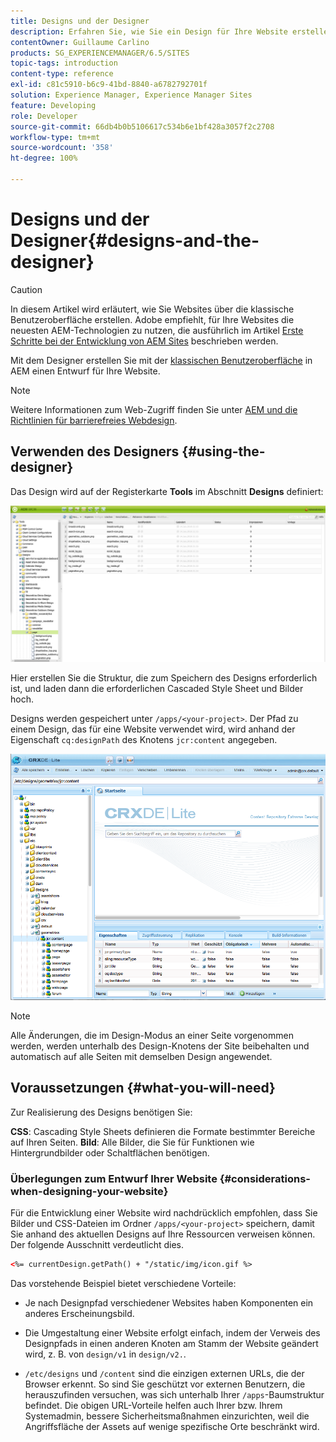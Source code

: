 ```yaml
---
title: Designs und der Designer
description: Erfahren Sie, wie Sie ein Design für Ihre Website erstellen. In AEM verwenden Sie dazu den Designer.
contentOwner: Guillaume Carlino
products: SG_EXPERIENCEMANAGER/6.5/SITES
topic-tags: introduction
content-type: reference
exl-id: c81c5910-b6c9-41bd-8840-a6782792701f
solution: Experience Manager, Experience Manager Sites
feature: Developing
role: Developer
source-git-commit: 66db4b0b5106617c534b6e1bf428a3057f2c2708
workflow-type: tm+mt
source-wordcount: '358'
ht-degree: 100%

---
```


# Designs und der Designer{#designs-and-the-designer}

>[!CAUTION]
>
>In diesem Artikel wird erläutert, wie Sie Websites über die klassische Benutzeroberfläche erstellen. Adobe empfiehlt, für Ihre Websites die neuesten AEM-Technologien zu nutzen, die ausführlich im Artikel [Erste Schritte bei der Entwicklung von AEM Sites](/help/sites-developing/getting-started.md) beschrieben werden.

Mit dem Designer erstellen Sie mit der [klassischen Benutzeroberfläche](/help/release-notes/touch-ui-features-status.md) in AEM einen Entwurf für Ihre Website.

>[!NOTE]
>
>Weitere Informationen zum Web-Zugriff finden Sie unter [AEM und die Richtlinien für barrierefreies Webdesign](/help/managing/web-accessibility.md).

## Verwenden des Designers {#using-the-designer}

Das Design wird auf der Registerkarte **Tools** im Abschnitt **Designs** definiert:

![screen_shot_2012-02-01at30237pm](assets/screen_shot_2012-02-01at30237pm.png)

Hier erstellen Sie die Struktur, die zum Speichern des Designs erforderlich ist, und laden dann die erforderlichen Cascaded Style Sheet und Bilder hoch.

Designs werden gespeichert unter `/apps/<your-project>`. Der Pfad zu einem Design, das für eine Website verwendet wird, wird anhand der Eigenschaft `cq:designPath` des Knotens `jcr:content` angegeben.

![chlimage_1-74](assets/chlimage_1-74a.png)

>[!NOTE]
>
>Alle Änderungen, die im Design-Modus an einer Seite vorgenommen werden, werden unterhalb des Design-Knotens der Site beibehalten und automatisch auf alle Seiten mit demselben Design angewendet.

## Voraussetzungen {#what-you-will-need}

Zur Realisierung des Designs benötigen Sie:

**CSS**: Cascading Style Sheets definieren die Formate bestimmter Bereiche auf Ihren Seiten.
**Bild**: Alle Bilder, die Sie für Funktionen wie Hintergrundbilder oder Schaltflächen benötigen.

### Überlegungen zum Entwurf Ihrer Website {#considerations-when-designing-your-website}

Für die Entwicklung einer Website wird nachdrücklich empfohlen, dass Sie Bilder und CSS-Dateien im Ordner `/apps/<your-project>` speichern, damit Sie anhand des aktuellen Designs auf Ihre Ressourcen verweisen können. Der folgende Ausschnitt verdeutlicht dies.

```xml
<%= currentDesign.getPath() + "/static/img/icon.gif %>
```

Das vorstehende Beispiel bietet verschiedene Vorteile:

* Je nach Designpfad verschiedener Websites haben Komponenten ein anderes Erscheinungsbild.
* Die Umgestaltung einer Website erfolgt einfach, indem der Verweis des Designpfads in einen anderen Knoten am Stamm der Website geändert wird, z. B. von `design/v1` in `design/v2.`.

* `/etc/designs` und `/content` sind die einzigen externen URLs, die der Browser erkennt. So sind Sie geschützt vor externen Benutzern, die herauszufinden versuchen, was sich unterhalb Ihrer `/apps`-Baumstruktur befindet. Die obigen URL-Vorteile helfen auch Ihrer bzw. Ihrem Systemadmin, bessere Sicherheitsmaßnahmen einzurichten, weil die Angriffsfläche der Assets auf wenige spezifische Orte beschränkt wird.
